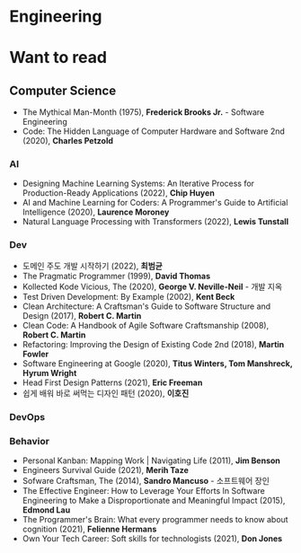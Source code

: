 # Engineering

# Want to read
## Computer Science
* The Mythical Man-Month (1975), **Frederick Brooks Jr.** - Software Engineering
* Code: The Hidden Language of Computer Hardware and Software 2nd (2020), **Charles Petzold**

### AI
* Designing Machine Learning Systems: An Iterative Process for Production-Ready Applications (2022), **Chip Huyen**
* AI and Machine Learning for Coders: A Programmer's Guide to Artificial Intelligence (2020), **Laurence Moroney**
* Natural Language Processing with Transformers (2022), **Lewis Tunstall**

### Dev
* 도메인 주도 개발 시작하기 (2022), **최범균**
* The Pragmatic Programmer (1999), **David Thomas**
* Kollected Kode Vicious, The (2020), **George V. Neville-Neil** - 개발 지옥
* Test Driven Development: By Example (2002), **Kent Beck**
* Clean Architecture: A Craftsman's Guide to Software Structure and Design (2017), **Robert C. Martin**
* Clean Code: A Handbook of Agile Software Craftsmanship (2008), **Robert C. Martin**
* Refactoring: Improving the Design of Existing Code 2nd (2018), **Martin Fowler**
* Software Engineering at Google (2020), **Titus Winters, Tom Manshreck, Hyrum Wright**
* Head First Design Patterns (2021), **Eric Freeman**
* 쉽게 배워 바로 써먹는 디자인 패턴 (2020), **이호진**

### DevOps

### Behavior
* Personal Kanban: Mapping Work | Navigating Life (2011), **Jim Benson**
* Engineers Survival Guide (2021), **Merih Taze**
* Sofware Craftsman, The (2014), **Sandro Mancuso** - 소프트웨어 장인
* The Effective Engineer: How to Leverage Your Efforts In Software Engineering to Make a Disproportionate and Meaningful Impact (2015), **Edmond Lau**
* The Programmer's Brain: What every programmer needs to know about cognition (2021), **Felienne Hermans**
* Own Your Tech Career: Soft skills for technologists (2021), **Don Jones**
